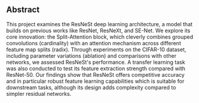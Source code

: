 
## Abstract
This project examines the ResNeSt deep learning architecture, a model that builds on previous works like ResNet, ResNeXt, and SE-Net. 
We explore its core innovation: the Split-Attention block, which cleverly combines grouped convolutions (cardinality) with an attention mechanism across different feature map splits (radix). 
Through experiments on the CIFAR-10 dataset, including parameter variations (ablation) and comparisons with other networks, we assessed ResNeSt's performance.
A transfer learning task was also conducted to test its feature extraction strength compared with ResNet-50. 
Our findings show that ResNeSt offers competitive accuracy and in particular robust feature learning capabilities which is suitable for downstream tasks, although its design adds complexity compared to simpler residual networks.
